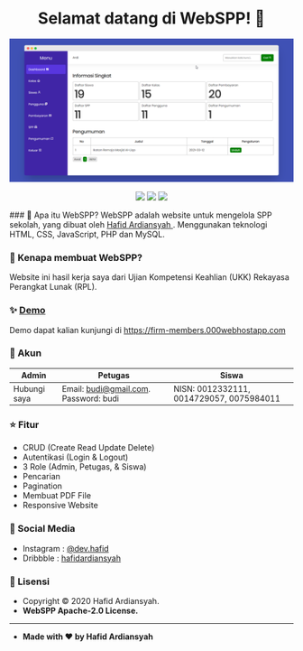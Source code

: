 <h1 align="center">Selamat datang di WebSPP! 👋</h1>

![WebSPP - Screenshot](/assets/images/dashboard.png)

<p align ="Center">

<img src="https://img.shields.io/github/issues/hafidardiansyah/Website-SPP?style=flat-square">
<img src="https://img.shields.io/github/stars/hafidardiansyah/Website-SPP?style=flat-square">
<img src="https://img.shields.io/github/forks/hafidardiansyah/Website-SPP?style=flat-square">

</p>
### 🤔 Apa itu WebSPP?
WebSPP adalah website untuk mengelola SPP sekolah, yang dibuat oleh <a href="https://github.com/hafidardiansyah"> Hafid Ardiansyah </a>. Menggunakan teknologi HTML, CSS, JavaScript, PHP dan MySQL.

### 🎉 Kenapa membuat WebSPP?

Website ini hasil kerja saya dari Ujian Kompetensi Keahlian (UKK) Rekayasa Perangkat Lunak (RPL).

### ✨ <a href="https://firm-members.000webhostapp.com">Demo</a>

Demo dapat kalian kunjungi di https://firm-members.000webhostapp.com

### :floppy_disk: Akun

| Admin        | Petugas                               | Siswa                                    |
| ------------ | ------------------------------------- | ---------------------------------------- |
| Hubungi saya | Email: budi@gmail.com. Password: budi | NISN: 0012332111, 0014729057, 0075984011 |

### :star: Fitur

- CRUD (Create Read Update Delete)
- Autentikasi (Login & Logout)
- 3 Role (Admin, Petugas, & Siswa)
- Pencarian
- Pagination
- Membuat PDF File
- Responsive Website

### :link: Social Media

- Instagram : <a href="http://instagram.com/dev.hafid"> @dev.hafid</a>
- Dribbble : <a href="https://dribbble.com/hafidardiansyah"> hafidardiansyah</a>

### 📝 Lisensi

- Copyright © 2020 Hafid Ardiansyah.
- **WebSPP Apache-2.0 License.**

---

- **Made with ❤️ by Hafid Ardiansyah**
